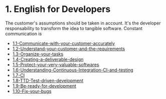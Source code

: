 # 1. English for Developers

The customer's assumptions should be taken in account. It's the
developer responsability to transform the idea to tangible software.
Constant communication is 

[comment]:STARTING_GENERATED_TOC

* [1.1-Communicate-with-your-customer-accurately](<./content/1.1-Communicate-with-your-customer-accurately.md>)
* [1.2-Understand-your-customer-and-the-requirements](<./content/1.2-Understand-your-customer-and-the-requirements.md>)
* [1.3-Organize-your-tasks](<./content/1.3-Organize-your-tasks.md>)
* [1.4-Creating-a-deliverable-design](<./content/1.4-Creating-a-deliverable-design.md>)
* [1.5-Protect-your-very-valuable-softwares](<./content/1.5-Protect-your-very-valuable-softwares.md>)
* [1.6-Understanding-Continuous-Integration-CI-and-testing](<./content/1.6-Understanding-Continuous-Integration-CI-and-testing.md>)
* [1.7-CI](<./content/1.7-CI.md>)
* [1.8-TTD-Test-driven-development](<./content/1.8-TTD-Test-driven-development.md>)
* [1.9-Be-ready-for-development](<./content/1.9-Be-ready-for-development.md>)
* [1.10-Fix-your-bugs](<./content/1.10-Fix-your-bugs.md>)

[comment]:ENDING_GENERATED_TOC
